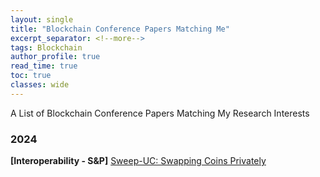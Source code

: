 ```yaml
---
layout: single
title: "Blockchain Conference Papers Matching Me"
excerpt_separator: <!--more-->
tags: Blockchain
author_profile: true
read_time: true
toc: true
classes: wide
---
```


A List of Blockchain Conference Papers Matching My Research Interests

<!--more-->

### 2024

**[Interoperability - S&P]** [Sweep-UC: Swapping Coins Privately](https://www.computer.org/csdl/proceedings-article/sp/2024/313000a081/1RjEaPOsrde)